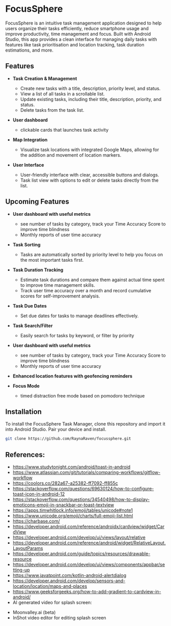 # FocusSphere

FocusSphere is an intuitive task management application designed to help users organize their tasks efficiently, reduce smartphone usage and improve productivity, time management and focus. Built with Android Studio, this app provides a clean interface for managing daily tasks with features like task prioritisation and location tracking, task duration estimations, and more.

## Features

- **Task Creation & Management**
  - Create new tasks with a title, description, priority level, and status.
  - View a list of all tasks in a scrollable list.
  - Update existing tasks, including their title, description, priority, and status.
  - Delete tasks from the task list.

- **User dashboard**
  - clickable cards that launches task activity

- **Map Integration**
  - Visualize task locations with integrated Google Maps, allowing for the addition and movement of location markers.

- **User Interface**
  - User-friendly interface with clear, accessible buttons and dialogs.
  - Task list view with options to edit or delete tasks directly from the list.

## Upcoming Features

- **User dashboard with useful metrics**
  - see number of tasks by category, track your Time Accuracy Score to improve time blindness
  - Monthly reports of user time accuracy

- **Task Sorting**
  - Tasks are automatically sorted by priority level to help you focus on the most important tasks first.

- **Task Duration Tracking**
  - Estimate task durations and compare them against actual time spent to improve time management skills.
  - Track user time accuracy over a month and record cumulative scores for self-improvement analysis.

- **Task Due Dates**
  - Set due dates for tasks to manage deadlines effectively.

- **Task Search/Filter**
  - Easily search for tasks by keyword, or filter by priority
 
- **User dashboard with useful metrics**
  - see number of tasks by category, track your Time Accuracy Score to improve time blindness
  - Monthly reports of user time accuracy

- **Enhanced location features with geofencing reminders**

- **Focus Mode**
   - timed distraction free mode based on pomodoro technique

## Installation

To install the FocusSphere Task Manager, clone this repository and import it into Android Studio. Pair your device and install.

```bash
git clone https://github.com/RaynaRaven/focussphere.git
```


## References: 

* https://www.studytonight.com/android/toast-in-android
* https://www.atlassian.com/git/tutorials/comparing-workflows/gitflow-workflow
* https://coolors.co/282a67-a25382-ff7092-ff855c
* https://stackoverflow.com/questions/69630124/how-to-configure-toast-icon-in-android-12
* https://stackoverflow.com/questions/34540498/how-to-display-emoticons-emoji-in-snackbar-or-toast-textview
* https://apps.timwhitlock.info/emoji/tables/unicode#note1
* https://www.unicode.org/emoji/charts/full-emoji-list.html
* https://charbase.com/
* https://developer.android.com/reference/androidx/cardview/widget/CardView
* https://developer.android.com/develop/ui/views/layout/relative
* https://developer.android.com/reference/android/widget/RelativeLayout.LayoutParams
* https://developer.android.com/guide/topics/resources/drawable-resource
* https://developer.android.com/develop/ui/views/components/appbar/setting-up
* https://www.javatpoint.com/kotlin-android-alertdialog
* https://developer.android.com/develop/sensors-and-location/location/maps-and-places
* https://www.geeksforgeeks.org/how-to-add-gradient-to-cardview-in-android/
* AI generated video for splash screen:
 - Moonvalley.ai (beta)
 - InShot video editor for editing splash screen
